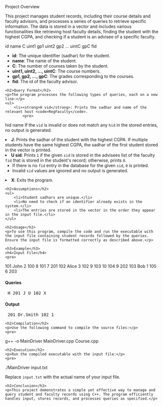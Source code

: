 <!DOCTYPE html>
<html lang="en">
<head>
    <meta charset="UTF-8">
    <meta name="viewport" content="width=device-width, initial-scale=1.0">
    <title>Project Documentation</title>
</head>
<body>
    Project Overview
    <p>This project manages student records, including their course details and faculty advisors, and processes a series of queries to retrieve specific information. The data is stored in a vector and includes various functionalities like retrieving host faculty details, finding the student with the highest CGPA, and checking if a student is an advisee of a specific faculty.</p>
    
    
id name C uint1 gp1 uint2 gp2 ... uintC gpC fid
    </pre>
    <ul>
        <li><strong>id</strong>: The unique identifier (sadhar) for the student.</li>
        <li><strong>name</strong>: The name of the student.</li>
        <li><strong>C</strong>: The number of courses taken by the student.</li>
        <li><strong>uint1, uint2, ..., uintC</strong>: The course numbers.</li>
        <li><strong>gp1, gp2, ..., gpC</strong>: The grades corresponding to the courses.</li>
        <li><strong>fid</strong>: The id of the faculty advisor.</li>
    </ul>

    <h2>Query Format</h2>
    <p>The program processes the following types of queries, each on a new line:</p>
    <ul>
        <li><strong>H vid</strong>: Prints the sadhar and name of the relevant host <code>RegFaculty</code>.
            <pre>
hid name
            </pre>
            If the <code>vid</code> is invalid or does not match any <code>hid</code> in the stored entries, no output is generated.
        </li>
        <li><strong>J</strong>: Prints the sadhar of the student with the highest CGPA. If multiple students have the same highest CGPA, the sadhar of the first student stored in the vector is printed.</li>
        <li><strong>U sid</strong>: Prints <code>1</code> if the given <code>sid</code> is stored in the advisees list of the faculty <code>fid</code> that is stored in the student's record; otherwise, prints <code>0</code>.
            <ul>
                <li>If there is no <code>fid</code> entry in the database for the given <code>sid</code>, <code>0</code> is printed.</li>
                <li>Invalid <code>sid</code> values are ignored and no output is generated.</li>
            </ul>
        </li>
        <li><strong>X</strong>: Exits the program.</li>
    </ul>

    <h2>Assumptions</h2>
    <ul>
        <li>Student sadhars are unique.</li>
        <li>No need to check if an identifier already exists in the system.</li>
        <li>The entries are stored in the vector in the order they appear in the input file.</li>
    </ul>

    <h2>Usage</h2>
    <p>To use this program, compile the code and run the executable with the input file containing student records followed by the queries. Ensure the input file is formatted correctly as described above.</p>

    <h3>Example</h3>
    <h4>Input File</h4>
    <pre>
101 John 2 100 8 101 7 201
102 Alice 3 102 9 103 10 104 9 202
103 Bob 1 105 6 203
    </pre>
    <h4>Queries</h4>
    <pre>
H 201
J
U 102
X
    </pre>
    <h4>Output</h4>
    <pre>
201 Dr.Smith
102
1
    </pre>

    <h2>Compilation</h2>
    <p>Use the following command to compile the source files:</p>
    <pre>
g++ -o MainDriver MainDriver.cpp Course.cpp
    </pre>

    <h2>Execution</h2>
    <p>Run the compiled executable with the input file:</p>
    <pre>
./MainDriver input.txt
    </pre>
    <p>Replace <code>input.txt</code> with the actual name of your input file.</p>

    <h2>Conclusion</h2>
    <p>This project demonstrates a simple yet effective way to manage and query student and faculty records using C++. The program efficiently handles input, stores records, and processes queries as specified.</p>
</body>
</html>
